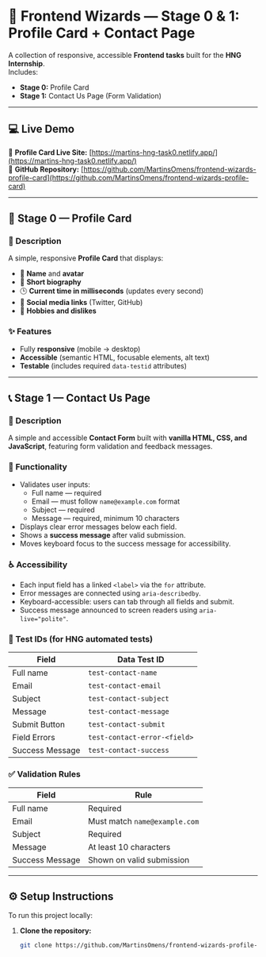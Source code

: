 # 🌟 Frontend Wizards — Stage 0 & 1: Profile Card + Contact Page

A collection of responsive, accessible **Frontend tasks** built for the **HNG Internship**.  
Includes:

- **Stage 0:** Profile Card  
- **Stage 1:** Contact Us Page (Form Validation)

---

## 💻 Live Demo

🔗 **Profile Card Live Site:** [https://martins-hng-task0.netlify.app/](https://martins-hng-task0.netlify.app/)  
🔗 **GitHub Repository:** [https://github.com/MartinsOmens/frontend-wizards-profile-card](https://github.com/MartinsOmens/frontend-wizards-profile-card)

---

## 📘 Stage 0 — Profile Card

### 🧩 Description
A simple, responsive **Profile Card** that displays:

- 👤 **Name** and **avatar**
- 📝 **Short biography**
- 🕒 **Current time in milliseconds** (updates every second)
- 🔗 **Social media links** (Twitter, GitHub)
- 🎯 **Hobbies and dislikes**

### ✨ Features
- Fully **responsive** (mobile → desktop)
- **Accessible** (semantic HTML, focusable elements, alt text)
- **Testable** (includes required `data-testid` attributes)

---

## 📞 Stage 1 — Contact Us Page

### 🧩 Description
A simple and accessible **Contact Form** built with **vanilla HTML, CSS, and JavaScript**, featuring form validation and feedback messages.

### 🧠 Functionality
- Validates user inputs:
  - Full name — required  
  - Email — must follow `name@example.com` format  
  - Subject — required  
  - Message — required, minimum 10 characters
- Displays clear error messages below each field.
- Shows a **success message** after valid submission.
- Moves keyboard focus to the success message for accessibility.

### ♿ Accessibility
- Each input field has a linked `<label>` via the `for` attribute.
- Error messages are connected using `aria-describedby`.
- Keyboard-accessible: users can tab through all fields and submit.
- Success message announced to screen readers using `aria-live="polite"`.

### 🧪 Test IDs (for HNG automated tests)
| Field | Data Test ID |
|-------|---------------|
| Full name | `test-contact-name` |
| Email | `test-contact-email` |
| Subject | `test-contact-subject` |
| Message | `test-contact-message` |
| Submit Button | `test-contact-submit` |
| Field Errors | `test-contact-error-<field>` |
| Success Message | `test-contact-success` |

### ✅ Validation Rules
| Field | Rule |
|-------|------|
| Full name | Required |
| Email | Must match `name@example.com` |
| Subject | Required |
| Message | At least 10 characters |
| Success Message | Shown on valid submission |

---

## ⚙️ Setup Instructions

To run this project locally:

1. **Clone the repository:**
   ```bash
   git clone https://github.com/MartinsOmens/frontend-wizards-profile-card.git
